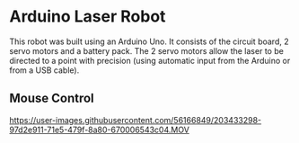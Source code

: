 # Arduino Laser Robot
This robot was built using an Arduino Uno. It consists of the circuit board, 2 servo motors and a battery pack. The 2 servo motors allow the laser to be directed to a point with precision (using automatic input from the Arduino or from a USB cable).

## Mouse Control

https://user-images.githubusercontent.com/56166849/203433298-97d2e911-71e5-479f-8a80-670006543c04.MOV



